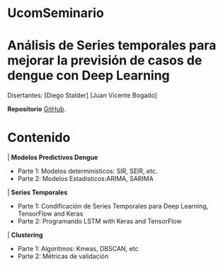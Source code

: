# UcomSeminario
#  Análisis de Series temporales para mejorar la previsión de casos de dengue con Deep Learning
Disertantes:
[Diego Stalder]
[Juan Vicente Bogado]

**Repositorio** [GitHub](https://github.com/diegostaPy/UcomSeminario).



# Contenido

| **Modelos Predictivos Dengue**<ul><li>Parte 1: Modelos determinísticos: SIR, SEIR, etc.<li>Parte 2: Modelos Estadisticos:ARIMA, SARIMA</ul>
| **Series Temporales**<ul><li>Parte 1: Condificación de Series Temporales para Deep Learning, TensorFlow and Keras<li>Parte 2: Programando LSTM with Keras and TensorFlow</ul>
| **Clustering**<ul><li>Parte 1: Algoritmos: Kmeas, DBSCAN, etc<li>Parte 2: Métricas de validación

</ul>



